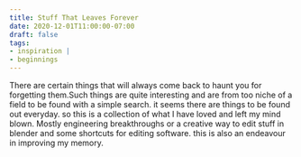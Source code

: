 ```yaml
---
title: Stuff That Leaves Forever
date: 2020-12-01T11:00:00-07:00
draft: false
tags: 
- inspiration | 
- beginnings
---
```


There are certain things that will always come back to haunt you for forgetting them.Such things are quite interesting and are from too niche of a field to be found with a simple search. it seems there are things to be found out everyday. so this is a collection of what I have loved and left my mind blown. Mostly engineering breakthroughs or a creative way to edit stuff in blender and some shortcuts for editing software. this is also an endeavour in improving my memory.